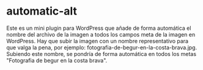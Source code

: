 # automatic-alt
Este es un mini plugin para WordPress que añade de forma automática el nombre del archivo de la imagen a todos los campos meta de la imagen en WordPress. Hay que subir la imagen con un nombre representativo para que valga la pena, por ejemplo: fotografia-de-begur-en-la-costa-brava.jpg. Subiendo este nombre, se pondría de forma automática en todos los metas "Fotografia de begur en la costa brava".
